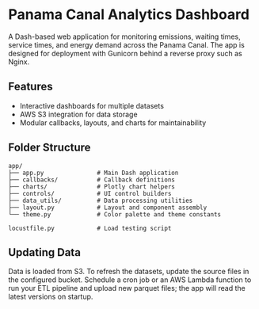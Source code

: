 # Panama Canal Analytics Dashboard

A Dash-based web application for monitoring emissions, waiting times, service times, and energy demand across the Panama Canal. The app is designed for deployment with Gunicorn behind a reverse proxy such as Nginx.

## Features
- Interactive dashboards for multiple datasets
- AWS S3 integration for data storage
- Modular callbacks, layouts, and charts for maintainability

## Folder Structure
```
app/
├── app.py               # Main Dash application
├── callbacks/           # Callback definitions
├── charts/              # Plotly chart helpers
├── controls/            # UI control builders
├── data_utils/          # Data processing utilities
├── layout.py            # Layout and component assembly
└── theme.py             # Color palette and theme constants

locustfile.py            # Load testing script
```

## Updating Data
Data is loaded from S3. To refresh the datasets, update the source files in the configured bucket. Schedule a cron job or an AWS Lambda function to run your ETL pipeline and upload new parquet files; the app will read the latest versions on startup.